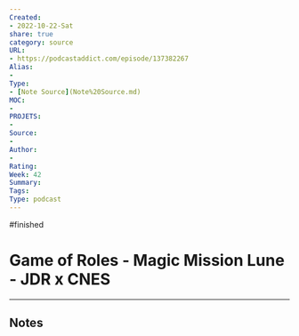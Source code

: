 ```yaml
---
Created: 
- 2022-10-22-Sat
share: true 
category: source
URL:
- https://podcastaddict.com/episode/137382267
Alias:
- 
Type: 
- [Note Source](Note%20Source.md)
MOC:
- 
PROJETS:
- 
Source:
- 
Author:
- 
Rating:
Week: 42
Summary: 
Tags:
Type: podcast
---
```

#finished 
# Game of Roles - Magic Mission Lune - JDR x CNES


***

## Notes
